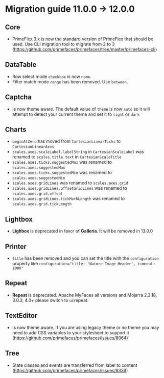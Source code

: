 # Migration guide 11.0.0 -> 12.0.0

## Core
  * PrimeFlex 3.x is now the standard version of PrimeFlex that should be used. Use CLI migration tool to migrate from 2 to 3 (https://github.com/primefaces/primefaces/tree/master/primefaces-cli)

## DataTable
  * Row select mode `checkbox` is now `none`.
  * Filter match mode `range` has been removed. Use `between`.

## Captcha
  * Is now theme aware. The default value of `theme` is now `auto` so it will attempt to detect your current theme and set it to `light` or `dark`
  
## Charts
  * `beginAtZero` has moved from `CartesianLinearTicks` to `CartesianLinearAxes`
  * `scales.axes.scaleLabel.labelString` in `CartesianScaleLabel` was renamed to `scales.title.text` in `CartesianScaleTitle`
  * `scales.axes.ticks.suggestedMax` was renamed to `scales.axes.suggestedMax`
  * `scales.axes.ticks.suggestedMin` was renamed to `scales.axes.suggestedMin`
  * `scales.axes.gridLines` was renamed to `scales.axes.grid`
  * `scales.axes.gridLines.offsetGridLines` was renamed to `scales.axes.grid.offset`
  * `scales.axes.gridLines.tickMarkLength` was renamed to `scales.axes.grid.tickLength`
  
## Lightbox
  * **Lighbox** is deprecated in favor of **Galleria**. It will be removed in 13.0.0
  
## Printer
  * `title` has been removed and you can set the title with the `configuration` property like `configuration="title: 'Nature Image Header', timeout: 1000"`
  
## Repeat
  * **Repeat** is deprecated. Apache MyFaces all versions and Mojarra 2.3.18, 3.0.3, 4.0+ please switch to ui:repeat.
  
## TextEditor
  * Is now theme aware. If you are using legacy theme or no theme you may need to add CSS variables to your stylesheet to support it (https://github.com/primefaces/primefaces/issues/8064)

## Tree
  * State classes and events are transferred from label to content (https://github.com/primefaces/primefaces/issues/8339)
